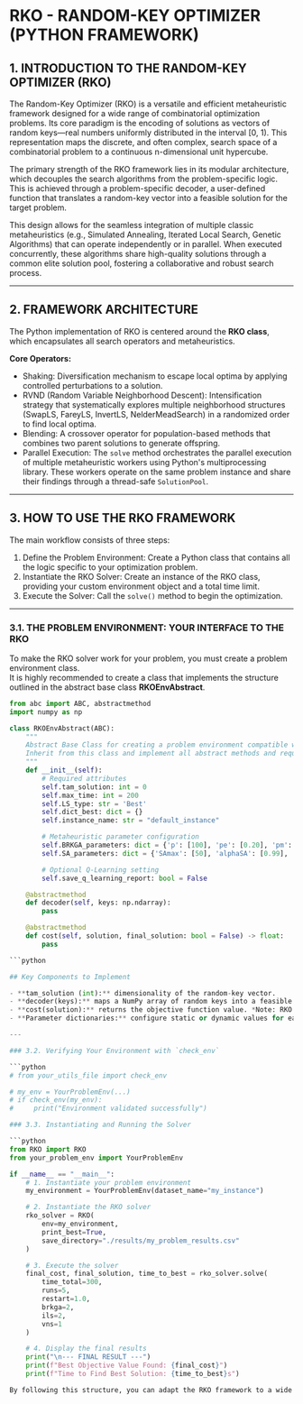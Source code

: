 # RKO - RANDOM-KEY OPTIMIZER (PYTHON FRAMEWORK)

## 1. INTRODUCTION TO THE RANDOM-KEY OPTIMIZER (RKO)

The Random-Key Optimizer (RKO) is a versatile and efficient metaheuristic framework designed for a wide range of combinatorial optimization problems. Its core paradigm is the encoding of solutions as vectors of random keys—real numbers uniformly distributed in the interval [0, 1). This representation maps the discrete, and often complex, search space of a combinatorial problem to a continuous n-dimensional unit hypercube.

The primary strength of the RKO framework lies in its modular architecture, which decouples the search algorithms from the problem-specific logic. This is achieved through a problem-specific decoder, a user-defined function that translates a random-key vector into a feasible solution for the target problem.

This design allows for the seamless integration of multiple classic metaheuristics (e.g., Simulated Annealing, Iterated Local Search, Genetic Algorithms) that can operate independently or in parallel. When executed concurrently, these algorithms share high-quality solutions through a common elite solution pool, fostering a collaborative and robust search process.

---

## 2. FRAMEWORK ARCHITECTURE

The Python implementation of RKO is centered around the **RKO class**, which encapsulates all search operators and metaheuristics.

**Core Operators:**
- Shaking: Diversification mechanism to escape local optima by applying controlled perturbations to a solution.  
- RVND (Random Variable Neighborhood Descent): Intensification strategy that systematically explores multiple neighborhood structures (SwapLS, FareyLS, InvertLS, NelderMeadSearch) in a randomized order to find local optima.  
- Blending: A crossover operator for population-based methods that combines two parent solutions to generate offspring.  
- Parallel Execution: The `solve` method orchestrates the parallel execution of multiple metaheuristic workers using Python's multiprocessing library. These workers operate on the same problem instance and share their findings through a thread-safe `SolutionPool`.  

---

## 3. HOW TO USE THE RKO FRAMEWORK

The main workflow consists of three steps:

1. Define the Problem Environment: Create a Python class that contains all the logic specific to your optimization problem.  
2. Instantiate the RKO Solver: Create an instance of the RKO class, providing your custom environment object and a total time limit.  
3. Execute the Solver: Call the `solve()` method to begin the optimization.  

---

### 3.1. THE PROBLEM ENVIRONMENT: YOUR INTERFACE TO THE RKO

To make the RKO solver work for your problem, you must create a problem environment class.  
It is highly recommended to create a class that implements the structure outlined in the abstract base class **RKOEnvAbstract**.  

```python
from abc import ABC, abstractmethod
import numpy as np

class RKOEnvAbstract(ABC):
    """
    Abstract Base Class for creating a problem environment compatible with the RKO solver.
    Inherit from this class and implement all abstract methods and required attributes.
    """
    def __init__(self):
        # Required attributes
        self.tam_solution: int = 0
        self.max_time: int = 200
        self.LS_type: str = 'Best'
        self.dict_best: dict = {}
        self.instance_name: str = "default_instance"

        # Metaheuristic parameter configuration
        self.BRKGA_parameters: dict = {'p': [100], 'pe': [0.20], 'pm': [0.10], 'rhoe': [0.70]}
        self.SA_parameters: dict = {'SAmax': [50], 'alphaSA': [0.99], 'betaMin': [0.05], 'betaMax': [0.25], 'T0': [10000]}

        # Optional Q-Learning setting
        self.save_q_learning_report: bool = False

    @abstractmethod
    def decoder(self, keys: np.ndarray):
        pass

    @abstractmethod
    def cost(self, solution, final_solution: bool = False) -> float:
        pass

```python

## Key Components to Implement

- **tam_solution (int):** dimensionality of the random-key vector.  
- **decoder(keys):** maps a NumPy array of random keys into a feasible solution.  
- **cost(solution):** returns the objective function value. *Note: RKO minimizes this value. For maximization problems, return the negated value.*  
- **Parameter dictionaries:** configure static or dynamic values for each metaheuristic.  

---

### 3.2. Verifying Your Environment with `check_env`

```python
# from your_utils_file import check_env 

# my_env = YourProblemEnv(...)
# if check_env(my_env):
#     print("Environment validated successfully")

### 3.3. Instantiating and Running the Solver

```python
from RKO import RKO
from your_problem_env import YourProblemEnv

if __name__ == "__main__":
    # 1. Instantiate your problem environment
    my_environment = YourProblemEnv(dataset_name="my_instance")

    # 2. Instantiate the RKO solver
    rko_solver = RKO(
        env=my_environment,
        print_best=True,
        save_directory="./results/my_problem_results.csv"
    )

    # 3. Execute the solver
    final_cost, final_solution, time_to_best = rko_solver.solve(
        time_total=300,
        runs=5,
        restart=1.0,
        brkga=2,
        ils=2,
        vns=1
    )

    # 4. Display the final results
    print("\n--- FINAL RESULT ---")
    print(f"Best Objective Value Found: {final_cost}")
    print(f"Time to Find Best Solution: {time_to_best}s")

By following this structure, you can adapt the RKO framework to a wide variety of combinatorial optimization problems, leveraging its powerful, parallel search capabilities with minimal problem-specific coding.
